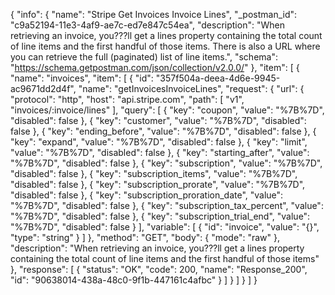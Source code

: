 {
  "info": {
    "name": "Stripe Get Invoices Invoice Lines",
    "_postman_id": "c9a52194-11e3-4af9-ae7c-ed7e847c54ea",
    "description": "When retrieving an invoice, you???ll get a lines property containing the total count of line items and the first handful of those items. There is also a URL where you can retrieve the full (paginated) list of line items.",
    "schema": "https://schema.getpostman.com/json/collection/v2.0.0/"
  },
  "item": [
    {
      "name": "invoices",
      "item": [
        {
          "id": "357f504a-deea-4d6e-9945-ac9671dd2d4f",
          "name": "getInvoicesInvoiceLines",
          "request": {
            "url": {
              "protocol": "http",
              "host": "api.stripe.com",
              "path": [
                "v1",
                "invoices/:invoice/lines"
              ],
              "query": [
                {
                  "key": "coupon",
                  "value": "%7B%7D",
                  "disabled": false
                },
                {
                  "key": "customer",
                  "value": "%7B%7D",
                  "disabled": false
                },
                {
                  "key": "ending_before",
                  "value": "%7B%7D",
                  "disabled": false
                },
                {
                  "key": "expand",
                  "value": "%7B%7D",
                  "disabled": false
                },
                {
                  "key": "limit",
                  "value": "%7B%7D",
                  "disabled": false
                },
                {
                  "key": "starting_after",
                  "value": "%7B%7D",
                  "disabled": false
                },
                {
                  "key": "subscription",
                  "value": "%7B%7D",
                  "disabled": false
                },
                {
                  "key": "subscription_items",
                  "value": "%7B%7D",
                  "disabled": false
                },
                {
                  "key": "subscription_prorate",
                  "value": "%7B%7D",
                  "disabled": false
                },
                {
                  "key": "subscription_proration_date",
                  "value": "%7B%7D",
                  "disabled": false
                },
                {
                  "key": "subscription_tax_percent",
                  "value": "%7B%7D",
                  "disabled": false
                },
                {
                  "key": "subscription_trial_end",
                  "value": "%7B%7D",
                  "disabled": false
                }
              ],
              "variable": [
                {
                  "id": "invoice",
                  "value": "{}",
                  "type": "string"
                }
              ]
            },
            "method": "GET",
            "body": {
              "mode": "raw"
            },
            "description": "When retrieving an invoice, you???ll get a lines property containing the total count of line items and the first handful of those items"
          },
          "response": [
            {
              "status": "OK",
              "code": 200,
              "name": "Response_200",
              "id": "90638014-438a-48c0-9f1b-447161c4afbc"
            }
          ]
        }
      ]
    }
  ]
}